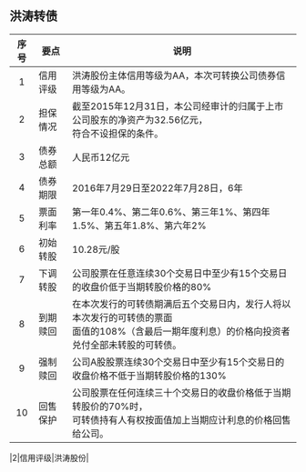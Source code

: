 ## 洪涛转债

|序号|要点|说明|
|:--:|----|----|
|1|信用评级|洪涛股份主体信用等级为AA，本次可转换公司债券信用等级为AA。|
|2|担保情况|截至2015年12月31日，本公司经审计的归属于上市公司股东的净资产为32.56亿元，<br>符合不设担保的条件。|
|3|债券总额|人民币12亿元|
|4|债券期限|2016年7月29日至2022年7月28日，6年|
|5|票面利率|第一年0.4%、第二年0.6%、第三年1%、第四年1.5%、第五年1.8%、第六年2%|
|6|初始转股|10.28元/股|
|7|下调转股|公司股票在任意连续30个交易日中至少有15个交易日的收盘价低于当期转股价格的80%|
|8|到期赎回|在本次发行的可转债期满后五个交易日内，发行人将以本次发行的可转债的票面<br>面值的108%（含最后一期年度利息）的价格向投资者兑付全部未转股的可转债。|
|9|强制赎回|公司A股股票连续30个交易日中至少有15个交易日的收盘价格不低于当期转股价格的130%|
|10|回售保护|公司股票在任何连续三十个交易日的收盘价格低于当期转股价的70%时，<br>可转债持有人有权按面值加上当期应计利息的价格回售给公司。|

|2|信用评级|洪涛股份|

